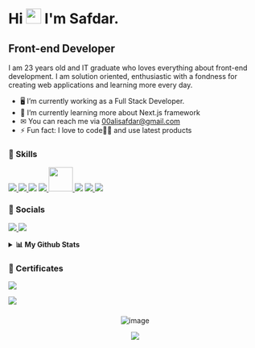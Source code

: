# Hi <img src="https://raw.githubusercontent.com/MartinHeinz/MartinHeinz/master/wave.gif" width="30px" height="30px"> I'm Safdar.

## Front-end Developer

I am 23 years old and IT graduate who loves everything about front-end development. I am solution oriented, enthusiastic with a fondness for creating web applications and learning more every day.  

- 🖥️ I’m currently working as a Full Stack Developer. 
- 🧠 I’m currently learning more about Next.js framework
- ✉ You can reach me via 00alisafdar@gmail.com
- ⚡ Fun fact: I love to code🧑‍💻 and use latest products

### 🚀 Skills

<p align="left"> 
    <a href="https://www.w3.org/html/" target="_blank"> <img src="https://img.icons8.com/color/48/000000/html-5.png" /> </a> 
    <a href="https://www.w3schools.com/css/" target="_blank"> <img src="https://img.icons8.com/color/48/000000/css3.png"/> </a>
    <img src="https://img.icons8.com/color/48/000000/javascript--v1.png"/>
    <a href="https://reactjs.org/" target="_blank"> <img src="https://img.icons8.com/color/48/000000/react-native.png"/> </a> 
    <a href="https://getbootstrap.com" target="_blank"> <img height="48" width="48" src="https://cdn.simpleicons.org/nextdotjs" /> </a> 
    <a href="https://tailwindcss.com/" target="_blank"> <img src="https://img.icons8.com/color/48/000000/tailwindcss.png"/></a>
    <a href="https://figma.com" target="_blank"> <img src="https://img.icons8.com/color/48/000000/figma.png"/> </a> 
    <a href="https://git-scm.com/" target="_blank"> <img src="https://img.icons8.com/color/48/000000/git.png"/> </a>    
</p>

### 📱 Socials

<p align="left"> 
    <a href="https://github.com/Safdar-Ali-India" target="_blank"> <img src="https://img.icons8.com/ios-glyphs/48/000000/github.png"/> </a>
    <a href="https://in.linkedin.com/in/safdar-ali-55b938182" target="_blank" rel="noreferrer"><img src="https://img.icons8.com/color/48/000000/linkedin.png" /></a>
</p>

<details> 
  <summary><b>📊 My Github Stats</b></summary>
  <br/>
  <p align="center">
    <a href="https://github.com/safdar-ali-india/github-readme-stats"><img alt="Safdar's Github Stats" src="https://github-readme-stats.vercel.app/api?username=safdar-ali-india&show_icons=true&count_private=true&theme=tokyonight" height="192px"/></a>
<br/>
  &nbsp;
	<img src="https://github-readme-stats.vercel.app/api/top-langs?username=safdar-ali-india&show_icons=true&locale=en&layout=compact&theme=tokyonight" alt="nneji123" height="192px"/>
  <br/>
  </p>
</details>

### 📃 Certificates

<p align="left"> 
    <a href=""C:\Users\payfi\Downloads\Coursera MetaFrontEndDeveloper_SafdarAlj.pdf"" target="_blank"> <img src="https://images.credly.com/size/110x110/images/e91ed0b0-842b-417f-8d2f-b07535febdda/image.png"/> </a>
</p>

 ![](https://komarev.com/ghpvc/?username=nsafarova&color=blueviolet&label=Profile+Views)


###

<div align="center">
 
![image](https://github.com/user-attachments/assets/f372b8e9-6518-49c4-a052-4ef72a086e05)


</div>
<div align="center">
  <img src="https://profile-counter.glitch.me/Safdar-Ali-India/count.svg?"  />
</div>
